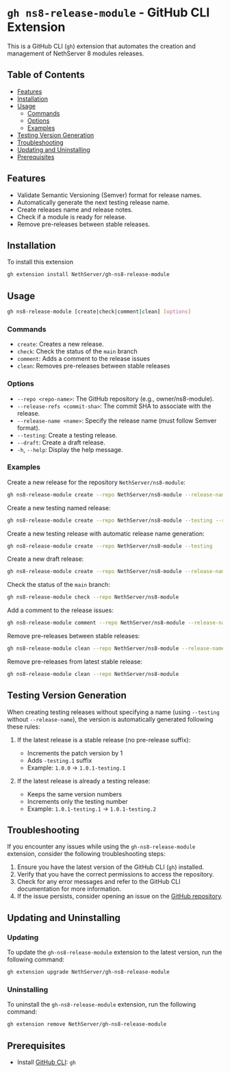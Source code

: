 # `gh ns8-release-module` - GitHub CLI Extension

This is a GitHub CLI (`gh`) extension that automates the creation and management of NethServer 8 modules releases.

## Table of Contents

- [Features](#features)
- [Installation](#installation)
- [Usage](#usage)
  - [Commands](#commands)
  - [Options](#options)
  - [Examples](#examples)
- [Testing Version Generation](#testing-version-generation)
- [Troubleshooting](#troubleshooting)
- [Updating and Uninstalling](#updating-and-uninstalling)
- [Prerequisites](#prerequisites)

## Features

- Validate Semantic Versioning (Semver) format for release names.
- Automatically generate the next testing release name.
- Create releases name and release notes.
- Check if a module is ready for release.
- Remove pre-releases between stable releases.

## Installation

To install this extension

```bash
gh extension install NethServer/gh-ns8-release-module
```

## Usage

```bash
gh ns8-release-module [create|check|comment|clean] [options]
```

### Commands

- `create`: Creates a new release.
- `check`: Check the status of the `main` branch
- `comment`: Adds a comment to the release issues
- `clean`: Removes pre-releases between stable releases

### Options

- `--repo <repo-name>`: The GitHub repository (e.g., owner/ns8-module).
- `--release-refs <commit-sha>`: The commit SHA to associate with the release.
- `--release-name <name>`: Specify the release name (must follow Semver format).
- `--testing`: Create a testing release.
- `--draft`: Create a draft release.
- `-h`, `--help`: Display the help message.

### Examples

Create a new release for the repository `NethServer/ns8-module`:

```bash
gh ns8-release-module create --repo NethServer/ns8-module --release-name 1.0.0
```

Create a new testing named release:

```bash
gh ns8-release-module create --repo NethServer/ns8-module --testing --release-name 1.0.0-testing.1
```

Create a new testing release with automatic release name generation:

```bash
gh ns8-release-module create --repo NethServer/ns8-module --testing
```

Create a new draft release:

```bash
gh ns8-release-module create --repo NethServer/ns8-module --release-name 1.0.0 --draft
```

Check the status of the `main` branch:

```bash
gh ns8-release-module check --repo NethServer/ns8-module
```

Add a comment to the release issues:

```bash
gh ns8-release-module comment --repo NethServer/ns8-module --release-name <release-name>
```

Remove pre-releases between stable releases:

```bash
gh ns8-release-module clean --repo NethServer/ns8-module --release-name <stable-release>
```

Remove pre-releases from latest stable release:

```bash
gh ns8-release-module clean --repo NethServer/ns8-module
```

## Testing Version Generation

When creating testing releases without specifying a name (using `--testing` without `--release-name`), the version is automatically generated following these rules:

1. If the latest release is a stable release (no pre-release suffix):
   - Increments the patch version by 1
   - Adds `-testing.1` suffix
   - Example: `1.0.0` → `1.0.1-testing.1`

2. If the latest release is already a testing release:
   - Keeps the same version numbers
   - Increments only the testing number
   - Example: `1.0.1-testing.1` → `1.0.1-testing.2`

## Troubleshooting

If you encounter any issues while using the `gh-ns8-release-module` extension, consider the following troubleshooting steps:

1. Ensure you have the latest version of the GitHub CLI (`gh`) installed.
2. Verify that you have the correct permissions to access the repository.
3. Check for any error messages and refer to the GitHub CLI documentation for more information.
4. If the issue persists, consider opening an issue on the [GitHub repository](https://github.com/NethServer/gh-ns8-release-module/issues).

## Updating and Uninstalling

### Updating

To update the `gh-ns8-release-module` extension to the latest version, run the following command:

```bash
gh extension upgrade NethServer/gh-ns8-release-module
```

### Uninstalling

To uninstall the `gh-ns8-release-module` extension, run the following command:

```bash
gh extension remove NethServer/gh-ns8-release-module
```

## Prerequisites

- Install [GitHub CLI](https://cli.github.com/): `gh`
